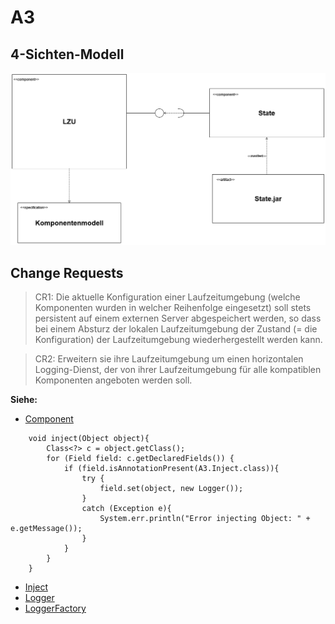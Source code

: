 # A3

## 4-Sichten-Modell
![](resources/Komponentendiagramm.png)

## Change Requests
>CR1: Die aktuelle Konfiguration einer Laufzeitumgebung (welche Komponenten wurden in welcher Reihenfolge eingesetzt)
> soll stets persistent auf einem externen Server abgespeichert werden, so dass bei einem Absturz der lokalen 
> Laufzeitumgebung der Zustand (= die Konfiguration) der Laufzeitumgebung wiederhergestellt werden kann.

>CR2: Erweitern sie ihre Laufzeitumgebung um einen horizontalen Logging-Dienst, der von ihrer Laufzeitumgebung für alle
> kompatiblen Komponenten angeboten werden soll.

**Siehe:**
- [Component](Component.java)
```
    void inject(Object object){
        Class<?> c = object.getClass();
        for (Field field: c.getDeclaredFields()) {
            if (field.isAnnotationPresent(A3.Inject.class)){
                try {
                    field.set(object, new Logger());
                }
                catch (Exception e){
                    System.err.println("Error injecting Object: " + e.getMessage());
                }
            }
        }
    }
```
- [Inject](Inject.java)
- [Logger](Logger.java)
- [LoggerFactory](LoggerFactory.java)

